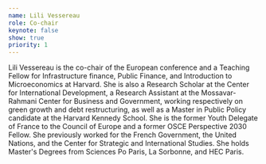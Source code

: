 ```yaml
---
name: Lili Vessereau
role: Co-chair
keynote: false
show: true
priority: 1
---
```


Lili Vessereau is the co-chair of the European conference and a Teaching Fellow for Infrastructure finance, Public Finance, and Introduction to Microeconomics at Harvard. She is also a Research Scholar at the Center for International Development, a Research Assistant at the Mossavar-Rahmani Center for Business and Government, working respectively on green growth and debt restructuring, as well as a Master in Public Policy candidate at the Harvard Kennedy School. She is the former Youth Delegate of France to the Council of Europe and a former OSCE Perspective 2030 Fellow. She previously worked for the French Government, the United Nations, and the Center for Strategic and International Studies. She holds Master's Degrees from Sciences Po Paris, La Sorbonne, and HEC Paris.

